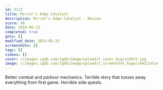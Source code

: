 ```yaml
---
id: 2112
title: Mirror's Edge Catalyst
description: Mirror's Edge Catalyst - Review
score: 50
date: 2016-06-13
completed: true
goty: []
modified_date: 2023-05-22
screenshots: []
tags: []
videos: []
cover: //images.igdb.com/igdb/image/upload/t_cover_big/co28r2.jpg
image: //images.igdb.com/igdb/image/upload/t_screenshot_huge/z4m2itmluvrh69enrb9f.jpg
---
```

Better combat and parkour mechanics. Terrible story that tosses away everything from first game. Horrible side quests.